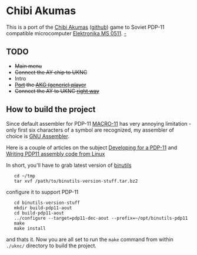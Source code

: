 # Chibi Akumas

This is a port of the [Chibi Akumas](http://www.chibiakumas.com/) ([github](https://github.com/akuyou/chibiakumas)) game to Soviet PDP-11
compatible microcomputer [Elektronika MS 0511](https://en.wikipedia.org/wiki/UKNC).
[-](https://guides.github.com/features/mastering-markdown/)

## TODO
  * ~~Main menu~~
  * ~~Connect the AY chip to UKNC~~
  * Intro
  * ~~[Port](https://github.com/aberranthacker/akg_player) the [AKG (generic)
  player](http://www.julien-nevo.com/arkostracker/index.php/the-akg-generic-player/)~~
  * ~~Connect the AY to UKNC
  [right way](https://github.com/aberranthacker/aberrant_sound_module)~~

## How to build the project
Since default assembler for PDP-11 [MACRO-11](https://en.wikipedia.org/wiki/MACRO-11)
has very annoying limitation - only first six characters of a symbol are recognized,
my assembler of choice is [GNU Assembler](https://sourceware.org/binutils/docs/as/index.html).

Here is a couple of articles on the subject
[Developing for a PDP-11](http://docs.cslabs.clarkson.edu/wiki/Developing_for_a_PDP-11)
and [Writing PDP11 assembly code from Linux](http://ancientbits.blogspot.com/2012/07/)

In short, you'll have to grab latest version of [binutils](http://ftpmirror.gnu.org/binutils/)
```
   cd ~/tmp
   tar xvf /path/to/binutils-version-stuff.tar.bz2
```
configure it to support PDP-11
```
   cd binutils-version-stuff
   mkdir build-pdp11-aout
   cd build-pdp11-aout
   ../configure --target=pdp11-dec-aout --prefix=~/opt/binutils-pdp11
   make
   make install
```
and thats it.
Now you are all set to run the `make` command from within `./uknc/` directory to build the project.

